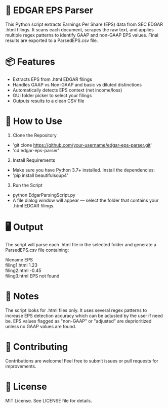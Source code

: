 # 🧾 EDGAR EPS Parser
This Python script extracts Earnings Per Share (EPS) data from SEC EDGAR .html filings. It scans each document, scrapes the raw text, and applies multiple regex patterns to identify GAAP and non-GAAP EPS values. Final results are exported to a ParsedEPS.csv file.

# 📦 Features
 - Extracts EPS from .html EDGAR filings
 - Handles GAAP vs Non-GAAP and basic vs diluted distinctions
 - Automatically detects EPS context (net income/loss)
 - GUI folder picker to select your filings
 - Outputs results to a clean CSV file

# 🚀 How to Use
1. Clone the Repository
 - 'git clone https://github.com/your-username/edgar-eps-parser.git'
 - 'cd edgar-eps-parser'
2. Install Requirements
 - Make sure you have Python 3.7+ installed. Install the dependencies:
 - 'pip install beautifulsoup4'
3. Run the Script
 - python EdgarParsingScript.py
 - A file dialog window will appear — select the folder that contains your .html EDGAR filings.

# 🖥️ Output
The script will parse each .html file in the selected folder and generate a ParsedEPS.csv file containing:

filename	EPS <br />
filing1.html	1.23 <br />
filing2.html	-0.45 <br />
filing3.html	EPS not found

# 📝 Notes
The script looks for .html files only.
It uses several regex patterns to increase EPS detection accuracy which can be adjusted by the user if need be.
EPS values flagged as "non-GAAP" or "adjusted" are deprioritized unless no GAAP values are found.

# 🤝 Contributing
Contributions are welcome! Feel free to submit issues or pull requests for improvements.

# 📄 License
MIT License. See LICENSE file for details.
